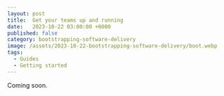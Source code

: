 ```yaml
---
layout: post
title:  Get your teams up and running
date:   2023-10-22 03:00:00 +0000
published: false
category: bootstrapping-software-delivery
image: /assets/2023-10-22-bootstrapping-software-delivery/boot.webp
tags:
  - Guides
  - Getting started
---
```


Coming soon.